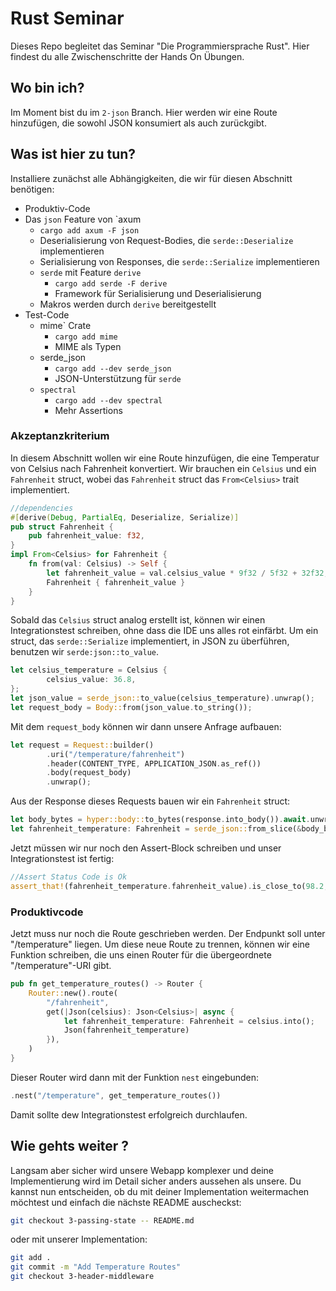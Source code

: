 # Rust Seminar

Dieses Repo begleitet das Seminar "Die Programmiersprache Rust".
Hier findest du alle Zwischenschritte der Hands On Übungen.

## Wo bin ich?

Im Moment bist du im `2-json` Branch. Hier werden wir eine Route hinzufügen, die sowohl JSON konsumiert als auch zurückgibt.

## Was ist hier zu tun?

Installiere zunächst alle Abhängigkeiten, die wir für diesen Abschnitt benötigen:

- Produktiv-Code
- Das `json` Feature von `axum
  - `cargo add axum -F json`
  - Deserialisierung von Request-Bodies, die `serde::Deserialize` implementieren
  - Serialisierung von Responses, die `serde::Serialize` implementieren
  - `serde` mit Feature `derive`
    - `cargo add serde -F derive`
    - Framework für Serialisierung und Deserialisierung
  - Makros werden durch `derive` bereitgestellt
- Test-Code
  - mime` Crate
    - `cargo add mime`
    - MIME als Typen
  - serde_json
    - `cargo add --dev serde_json`
    - JSON-Unterstützung für `serde`
  - `spectral`
    - `cargo add --dev spectral`
    - Mehr Assertions

### Akzeptanzkriterium

In diesem Abschnitt wollen wir eine Route hinzufügen, die eine Temperatur von Celsius nach Fahrenheit konvertiert.
Wir brauchen ein `Celsius` und ein `Fahrenheit` struct, wobei das `Fahrenheit` struct das `From<Celsius>` trait implementiert.

```rust
//dependencies
#[derive(Debug, PartialEq, Deserialize, Serialize)]
pub struct Fahrenheit {
    pub fahrenheit_value: f32,
}
impl From<Celsius> for Fahrenheit {
    fn from(val: Celsius) -> Self {
        let fahrenheit_value = val.celsius_value * 9f32 / 5f32 + 32f32;
        Fahrenheit { fahrenheit_value }
    }
}
```

Sobald das `Celsius` struct analog erstellt ist, können wir einen Integrationstest schreiben, ohne dass die IDE uns alles rot einfärbt.
Um ein struct, das `serde::Serialize` implementiert, in JSON zu überführen, benutzen wir `serde:json::to_value`.

```rust
let celsius_temperature = Celsius {
        celsius_value: 36.8,
};
let json_value = serde_json::to_value(celsius_temperature).unwrap();
let request_body = Body::from(json_value.to_string());
```

Mit dem `request_body` können wir dann unsere Anfrage aufbauen:

```rust
let request = Request::builder()
        .uri("/temperature/fahrenheit")
        .header(CONTENT_TYPE, APPLICATION_JSON.as_ref())
        .body(request_body)
        .unwrap();
```

Aus der Response dieses Requests bauen wir ein `Fahrenheit` struct:

```rust
let body_bytes = hyper::body::to_bytes(response.into_body()).await.unwrap();
let fahrenheit_temperature: Fahrenheit = serde_json::from_slice(&body_bytes).unwrap();
```

Jetzt müssen wir nur noch den Assert-Block schreiben und unser Integrationstest ist fertig:

```rust
//Assert Status Code is Ok
assert_that!(fahrenheit_temperature.fahrenheit_value).is_close_to(98.2, 1e-1f32);
```

### Produktivcode

Jetzt muss nur noch die Route geschrieben werden.
Der Endpunkt soll unter "/temperature" liegen.
Um diese neue Route zu trennen, können wir eine Funktion schreiben, die uns einen Router für die übergeordnete "/temperature"-URI gibt.

```rust
pub fn get_temperature_routes() -> Router {
    Router::new().route(
        "/fahrenheit",
        get(|Json(celsius): Json<Celsius>| async {
            let fahrenheit_temperature: Fahrenheit = celsius.into();
            Json(fahrenheit_temperature)
        }),
    )
}
```

Dieser Router wird dann mit der Funktion `nest` eingebunden:

```rust
.nest("/temperature", get_temperature_routes())
```

Damit sollte dew Integrationstest erfolgreich durchlaufen.

## Wie gehts weiter ?

Langsam aber sicher wird unsere Webapp komplexer und deine Implementierung wird im Detail sicher anders aussehen als unsere.
Du kannst nun entscheiden, ob du mit deiner Implementation weitermachen möchtest und einfach die nächste README auscheckst:

```bash
git checkout 3-passing-state -- README.md
```

oder mit unserer Implementation:

```bash
git add .
git commit -m "Add Temperature Routes"
git checkout 3-header-middleware
```
